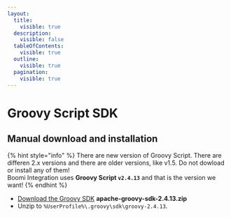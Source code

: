 ```yaml
---
layout:
  title:
    visible: true
  description:
    visible: false
  tableOfContents:
    visible: true
  outline:
    visible: true
  pagination:
    visible: true
---
```


# Groovy Script SDK

## Manual download and installation

{% hint style="info" %}
There are new version of Groovy Script. There are differen 2.x versions and there are older versions, like v1.5. Do not dowload or install any of them!\
Boomi Integration uses **Groovy Script `v2.4.13`** and that is the version we want!&#x20;
{% endhint %}

* [Download the Groovy SDK](https://archive.apache.org/dist/groovy/2.4.13/distribution/) **apache-groovy-sdk-2.4.13.zip**&#x20;
* Unzip to `%UserProfile%\.groovy\sdk\groovy-2.4.13`.
